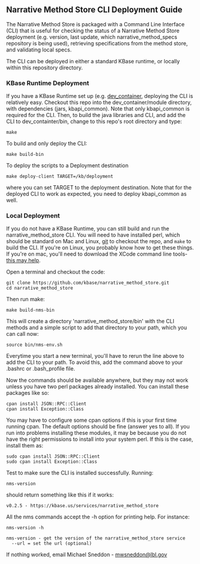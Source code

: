 Narrative Method Store CLI Deployment Guide
------------------

The Narrative Method Store is packaged with a Command Line Interface (CLI) that is useful for checking the status of a Narrative Method Store deployment (e.g. version, last update, which narrative_method_specs repository is being used), retrieving specifications from the method store, and validating local specs.

The CLI can be deployed in either a standard KBase runtime, or locally within this repository directory.


### KBase Runtime Deployment

If you have a KBase Runtime set up (e.g. [dev_container](https://github.com/kbase/dev_container), deploying the CLI is relatively easy.  Checkout this repo into the dev_container/module directory, with dependencies (jars, kbapi_common).  Note that only kbapi_common is required for the CLI.  Then, to build the java libraries and CLI, and add the CLI to dev_containter/bin, change to this repo's root directory and type:

    make

To build and only deploy the CLI:

    make build-bin

To deploy the scripts to a Deployment destination

    make deploy-client TARGET=/kb/deployment

where you can set TARGET to the deployment destination.  Note that for the deployed CLI to work as expected, you need to deploy kbapi_common as well.


### Local Deployment

If you do not have a KBase Runtime, you can still build and run the narrative_method_store CLI.  You will need to have installed perl, which should be standard on Mac and Linux, [git](http://git-scm.com/book/en/v2/Getting-Started-Installing-Git) to checkout the repo, and `make` to build the CLI.  If you're on Linux, you probably know how to get these things.  If you're on mac, you'll need to download the XCode command line tools- [this may help](http://railsapps.github.io/xcode-command-line-tools.html). 

Open a terminal and checkout the code:

    git clone https://github.com/kbase/narrative_method_store.git
    cd narrative_method_store

Then run make:

    make build-nms-bin 

This will create a directory 'narrative_method_store/bin' with the CLI methods and a simple script to add that directory to your path, which you can call now:

    source bin/nms-env.sh
    
Everytime you start a new terminal, you'll have to rerun the line above to add the CLI to your path.  To avoid this, add the command above to your .bashrc or .bash_profile file.

Now the commands should be available anywhere, but they may not work unless you have two perl packages already installed.  You can install these packages like so:

    cpan install JSON::RPC::Client
    cpan install Exception::Class

You may have to configure some cpan options if this is your first time running cpan.  The default options should be fine (answer yes to all).  If you run into problems installing these modules, it may be because you do not have the right permissions to install into your system perl.  If this is the case, install them as:

    sudo cpan install JSON::RPC::Client
    sudo cpan install Exception::Class

Test to make sure the CLI is installed successfully.  Running:

    nms-version

should return something like this if it works:

	v0.2.5 - https://kbase.us/services/narrative_method_store

All the nms commands accept the -h option for printing help.  For instance:

    nms-version -h

    nms-version - get the version of the narrative_method_store service
      --url = set the url (optional)

If nothing worked, email Michael Sneddon - mwsneddon@lbl.gov

